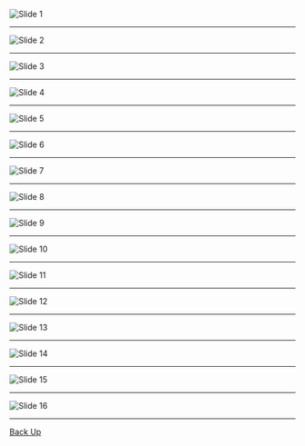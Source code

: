 ![Slide 1](images/roadmap-slide-1.png)

<hr>

![Slide 2](images/roadmap-slide-2.png)

<hr>

![Slide 3](images/roadmap-slide-3.png)

<hr>

![Slide 4](images/roadmap-slide-4.png)

<hr>

![Slide 5](images/roadmap-slide-5.png)

<hr>

![Slide 6](images/roadmap-slide-6.png)

<hr>

![Slide 7](images/roadmap-slide-7.png)

<hr>

![Slide 8](images/roadmap-slide-8.png)

<hr>

![Slide 9](images/roadmap-slide-9.png)

<hr>

![Slide 10](images/roadmap-slide-10.png)

<hr>

![Slide 11](images/roadmap-slide-11.png)

<hr>

![Slide 12](images/roadmap-slide-12.png)

<hr>

![Slide 13](images/roadmap-slide-13.png)

<hr>

![Slide 14](images/roadmap-slide-14.png)

<hr>

![Slide 15](images/roadmap-slide-15.png)

<hr>

![Slide 16](images/roadmap-slide-16.png)

<hr>

[Back Up](../readme.md)
